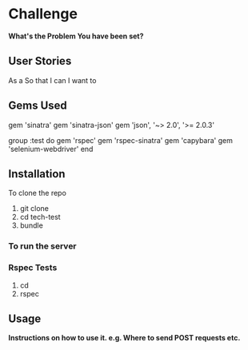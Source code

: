 # Challenge

**What's the Problem You have been set?**

## User Stories

As a
So that I can
I want to

## Gems Used

gem 'sinatra'
gem 'sinatra-json'
gem 'json', '~> 2.0', '>= 2.0.3'

group :test do
gem 'rspec'
gem 'rspec-sinatra'
gem 'capybara'
gem 'selenium-webdriver'
end

## Installation

To clone the repo

1. git clone
2. cd tech-test
3. bundle

### To run the server

### Rspec Tests

1. cd
2. rspec

## Usage

**Instructions on how to use it. e.g. Where to send POST requests etc.**
